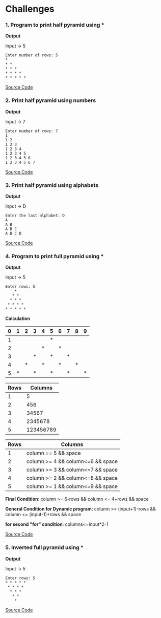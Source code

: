 # Challenges

### 1. Program to print half pyramid using *

**Output**

Input -> 5
```
Enter number of rows: 5
*
* *
* * *
* * * *
* * * * *
```

[Source Code](https://github.com/IIvexII/CS/blob/main/PF-CSC313/Loops/c1.cpp)

### 2. Print half pyramid using numbers

**Output**

Input -> 7
```
Enter number of rows: 7
1 
1 2 
1 2 3 
1 2 3 4 
1 2 3 4 5 
1 2 3 4 5 6 
1 2 3 4 5 6 7 
```

[Source Code](https://github.com/IIvexII/CS/blob/main/PF-CSC313/Loops/c2.cpp)

### 3. Print half pyramid using alphabets

**Output**

Input -> D
```
Enter the last alphabet: D
A 
A B 
A B C 
A B C D 
```

[Source Code](https://github.com/IIvexII/CS/blob/main/PF-CSC313/Loops/c3.cpp)

### 4. Program to print full pyramid using *

**Output**

Input -> 5
```
Enter rows: 5
    *    
   * *   
  * * *  
 * * * * 
* * * * *
```

**Calculation**

|0   |1  |2  |3  |4  |5  |6  |7  |8  |9  
|----|---|---|---|---|---|---|---|---|---|
|1   |   |   |   |   |*  |   |   |   |   |
|2   |   |   |   |*  |   |*  |   |   |   |
|3   |   |   |*  |   |*  |   |*  |   |   |
|4   |   |*  |   |*  |   |*  |   |*  |   |
|5   |*  |   |*  |   |*  |   |*  |   |*  |

|Rows   |Columns    |
|-------|-----------|
| 1     |     5     |
| 2     |    456    |
| 3     |   34567   |
| 4     |  2345678  |
| 5     | 123456789 |

|Rows   |Columns                                |
|-------|---------------------------------------|
| 1     |   column == 5 && space                |
| 2     |   column >= 4 && column<=6 && space   |
| 3     |   column >= 3 && column<=7 && space   |
| 4     |   column >= 2 && column<=8 && space   |
| 5     |   column >= 1 && column<=9 && space   |

**Final Condition**: column >= 6-rows && column <= 4+rows && space

**General Condition for Dynamic program**: column >= (input+1)-rows && column <= (input-1)+rows && space
                                        
**for second "for" condition**: columns<=input*2-1
                                        
[Source Code](https://github.com/IIvexII/CS/blob/main/PF-CSC313/Loops/c4.cpp)

### 5. Inverted full pyramid using *

**Output**

Input -> 5
```
Enter rows: 5
* * * * *
 * * * * 
  * * *  
   * *   
    * 
```

[Source Code](https://github.com/IIvexII/CS/blob/main/PF-CSC313/Loops/c5.cpp)

